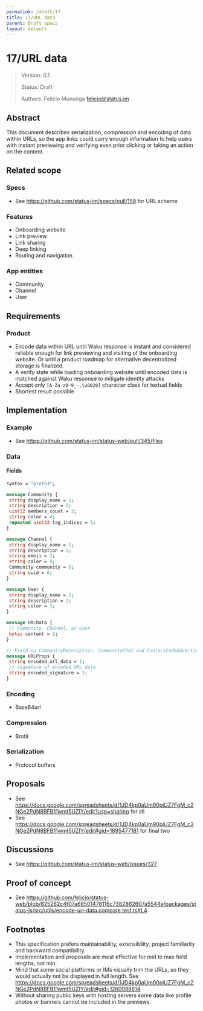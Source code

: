```yaml
---
permalink: /draft/17
title: 17/URL data
parent: Draft specs
layout: default
---
```


# 17/URL data

> Version: 0.1
>
> Status: Draft
>
> Authors: Felicio Mununga <felicio@status.im>

## Abstract

This document describes serialization, compression and encoding of data within URLs, so the app links could carry enough information to help users with instant previewing and verifying even prior clicking or taking an action on the content.

## Related scope

### Specs

- See <https://github.com/status-im/specs/pull/159> for URL scheme

### Features

- Onboarding website
- Link preview
- Link sharing
- Deep linking
- Routing and navigation

### App entities

- Community
- Channel
- User

## Requirements

### Product

- Encode data within URL until Waku response is instant and considered reliable enough for link previewing and visiting of the onboarding website. Or until a product roadmap for alternative decentralized storage is finalized.
- A verify state while loading onboarding website until encoded data is matched against Waku response to mitigate identity attacks
- Accept only `[A-Za-z0-9_-.\u0020]` character class for textual fields
- Shortest result possible

## Implementation

### Example

- See <https://github.com/status-im/status-web/pull/345/files>

### Data

#### Fields

```protobuf
syntax = "proto3";

message Community {
 string display_name = 1;
 string description = 2;
 uint32 members_count = 3;
 string color = 4;
 repeated uint32 tag_indices = 5;
}

message Channel {
 string display_name = 1;
 string description = 2;
 string emoji = 3;
 string color = 4;
 Community community = 5;
 string uuid = 6;
}

message User {
 string display_name = 1;
 string description = 2;
 string color = 3;
}

message URLData {
 // Community, Channel, or User
 bytes content = 1;
}

// Field on CommunityDescription, CommunityChat and ContactCodeAdvertisement
message URLProps {
 string encoded_url_data = 1;
 // Signature of encoded URL data
 string encoded_signature = 2;
}
```

### Encoding

- Base64url

### Compression

- Brotli

### Serialization

- Protocol buffers

## Proposals

- See <https://docs.google.com/spreadsheets/d/1JD4kp0aUm90piUZ7FgM_c2NGe2PdN8BFB11wmt5UZIY/edit?usp=sharing> for all
- See <https://docs.google.com/spreadsheets/d/1JD4kp0aUm90piUZ7FgM_c2NGe2PdN8BFB11wmt5UZIY/edit#gid=1895477181> for final two

## Discussions

- See <https://github.com/status-im/status-web/issues/327>

## Proof of concept

- See <https://github.com/felicio/status-web/blob/825262c4f07a68501478116c7382862607a5544e/packages/status-js/src/utils/encode-url-data.compare.test.ts#L4>

## Footnotes

- This specification prefers maintainability, extensibility, project familiarity and backward compatibility.
- Implementation and proposals are most effective for mid to max field lengths, not min.
- Mind that some social platforms or IMs visually trim the URLs, so they would actually not be displayed in full length. See <https://docs.google.com/spreadsheets/d/1JD4kp0aUm90piUZ7FgM_c2NGe2PdN8BFB11wmt5UZIY/edit#gid=1260088614>.
- Without sharing public keys with hosting servers some data like profile photos or banners cannot be included in the previews
